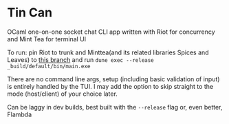 # Tin Can

OCaml one-on-one socket chat CLI app written with Riot for concurrency
and Mint Tea for terminal UI

To run: pin Riot to trunk and Minttea(and its related libraries Spices and Leaves)
to [this branch](https://github.com/leostera/minttea/tree/feat/upgrade-to-riot-30-03) and run `dune exec --release _build/default/bin/main.exe` 

There are no command line args, setup (including basic validation of input) is entirely handled by the TUI.
I may add the option to skip straight to the mode (host/client) of your choice later.

Can be laggy in dev builds, best built with the `--release` flag
or, even better, Flambda
